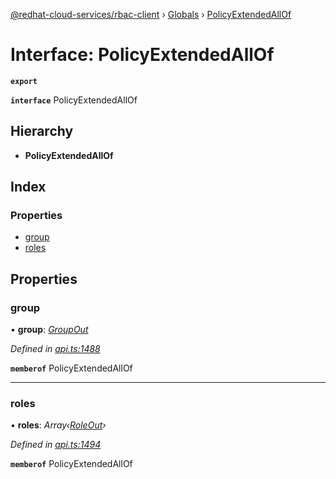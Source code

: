 [@redhat-cloud-services/rbac-client](../README.md) › [Globals](../globals.md) › [PolicyExtendedAllOf](policyextendedallof.md)

# Interface: PolicyExtendedAllOf

**`export`** 

**`interface`** PolicyExtendedAllOf

## Hierarchy

* **PolicyExtendedAllOf**

## Index

### Properties

* [group](policyextendedallof.md#group)
* [roles](policyextendedallof.md#roles)

## Properties

###  group

• **group**: *[GroupOut](groupout.md)*

*Defined in [api.ts:1488](https://github.com/RedHatInsights/javascript-clients/blob/master/packages/rbac/api.ts#L1488)*

**`memberof`** PolicyExtendedAllOf

___

###  roles

• **roles**: *Array‹[RoleOut](roleout.md)›*

*Defined in [api.ts:1494](https://github.com/RedHatInsights/javascript-clients/blob/master/packages/rbac/api.ts#L1494)*

**`memberof`** PolicyExtendedAllOf
